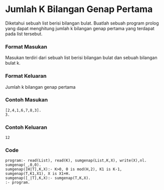 # Jumlah K Bilangan Genap Pertama
Diketahui sebuah list berisi bilangan bulat. Buatlah sebuah program prolog yang dapat menghitung jumlah k bilangan genap pertama yang terdapat pada list tersebut.

### Format Masukan
Masukan terdiri dari sebuah list berisi bilangan bulat dan sebuah bilangan bulat k.

### Format Keluaran
Jumlah k bilangan genap pertama

### Contoh Masukan
```
[2,4,1,6,7,8,3].
3.
```

### Contoh Keluaran
```
12
```

### Code
```
program:- read(List), read(K), sumgenap(List,K,X), write(X),nl.
sumgenap(_,0,0).
sumgenap([H|T],K,X):- K>0, 0 is mod(H,2), K1 is K-1, sumgenap(T,K1,X1), X is X1+H.
sumgenap([_|T],K,X):- sumgenap(T,K,X).
:- program.
```
